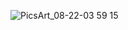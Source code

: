 ![PicsArt_08-22-03 59 15](https://user-images.githubusercontent.com/80688833/130369984-8798fae1-36a6-49a2-8c7f-05f6015ab664.png)